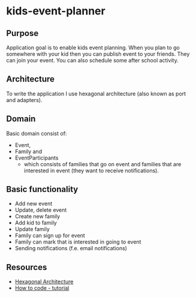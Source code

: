 # kids-event-planner

## Purpose
Application goal is to enable kids event planning. When you plan to go somewhere with your kid then you can publish event to your friends. They can join your event.
You can also schedule some after school activity.

## Architecture
To write the application I use hexagonal architecture (also known as port and adapters).

## Domain
Basic domain consist of: 
- Event, 
- Family and 
- EventParticipants
  -  which consists of families that go on event and families that are interested in event (they want to receive notifications). 

## Basic functionality
- Add new event
- Update, delete event
- Create new family
- Add kid to family
- Update family 
- Family can sign up for event
- Family can mark that is interested in going to event
- Sending notifications (f.e. email notifications)

## Resources
- [Hexagonal Architecture](http://alistair.cockburn.us/Hexagonal+architecture)
- [How to code - tutorial](http://java-design-patterns.com/blog/build-maintainable-systems-with-hexagonal-architecture/)
